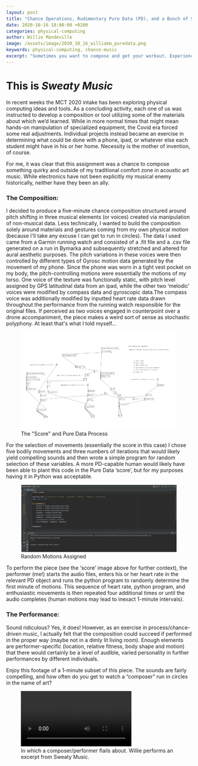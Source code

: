 ```yaml
---
layout: post
title: "Chance Operations, Rudimentary Pure Data (PD), and a Bunch of Spinning in Circles"
date: 2020-10-16 18:00:00 +0200
categories: physical-computing
author: Willie Mandeville
image: /assets/image/2020_10_16_williakm_puredata.png
keywords: physical-computing, chance-music
excerpt: "Sometimes you want to compose and get your workout. Experience a chance composition that may leave the performer sweating."
---
```

# This is *Sweaty Music*

In recent weeks the MCT 2020 intake has been exploring physical computing ideas and tools. As a concluding activity, each one of us was instructed to develop a composition or tool utilizing some of the materials about which we’d learned.  While in more normal times that might mean hands-on manipulation of specialized equipment, the Covid era forced some real adjustments. Individual projects instead became an exercise in determining what could be done with a phone, ipad, or whatever else each student might have in his or her home. Necessity is the mother of invention, of course.

For me, it was clear that this assignment was a chance to compose something quirky and outside of my traditional comfort zone in acoustic art music. While electronics have not been explicitly my musical enemy historically, neither have they been an ally.

### The Composition:

I decided to produce a five-minute chance composition structured around pitch shifting in three musical elements (or voices) created via manipulation of non-musical data. Less technically, I wanted to build the composition solely around materials and gestures coming from my own physical motion (because I'll take any excuse I can get to run in circles). The data I used came from a Garmin running watch and consisted of a .fit file and a .csv file generated on a run in Bymarka and subsequently stretched and altered for aural aesthetic purposes. The pitch variations in these voices were then controlled by different types of Gyrosc motion data generated by the movement of my phone. Since the phone was worn in a tight vest pocket on my body, the pitch-controlling motions were essentially the motions of my  torso. One voice of the texture was functionally static, with pitch level assigned by GPS latitudinal data from an ipad, while the other two ‘melodic’ voices were modified by compass data and gyroscopic data.The compass voice was additionally modified by inputted heart rate data drawn throughout the performance from the running watch responsible for the original files. If perceived as two voices engaged in counterpoint over a drone accompaniment, the piece makes a weird sort of sense as stochastic polyphony. At least that's what I told myself...

<figure style="float: auto">
   <img src="/assets/image/2020_10_16_williakm_puredata.png" alt="The Score" title="The Pure Data File and Score" width="auto"/> <figcaption>The "Score" and Pure Data Process</figcaption>
</figure>

For the selection of movements (essentially the score in this case) I chose five bodily movements and three numbers of iterations that would likely yield compelling sounds and then wrote a simple program for random selection of these variables. A more PD-capable human would likely have been able to plant this code in the Pure Data ‘score’, but for my purposes having it in Python was acceptable.

<figure style="float: auto">
   <img src="/assets/image/2020_10_16_williakm_chancepython.png" alt="The Score" title="The Pure Data File and Score" width="auto"/> <figcaption>Random Motions Assigned</figcaption>
</figure>

To perform the piece (see the ‘score’ image above for further context), the performer (me!) starts the audio files, enters his or her heart rate in the relevant PD object and runs the python program to randomly determine the first minute of motions. This sequence of heart rate, python program, and enthusiastic movements is then repeated four additional times or until the audio completes (human motions may lead to inexact 1-minute intervals).

### The Performance:
Sound ridiculous? Yes, it does! However, as an exercise in process/chance-driven music, I actually felt that the composition could succeed if performed in the proper way (maybe not in a dimly lit living room). Enough elements are performer-specific (location, relative fitness, body shape and motion) that there would certainly be a level of audible, varied personality in further performances by different individuals.

Enjoy this footage of a 1-minute subset of this piece. The sounds are fairly compelling, and how often do you get to watch a “composer” run in circles in the name of art?

<figure style="float: none">
  <video width="auto" controls>
    <source src="https://drive.google.com/uc?&id=1oMv-uiT-O1RT-O-IZTkXY_28WDAh25op" type='video/mp4'>
    Alternate Text
  </video>
  <figcaption>In which a composer/performer flails about. Willie performs an excerpt from Sweaty Music.</figcaption>
</figure>

